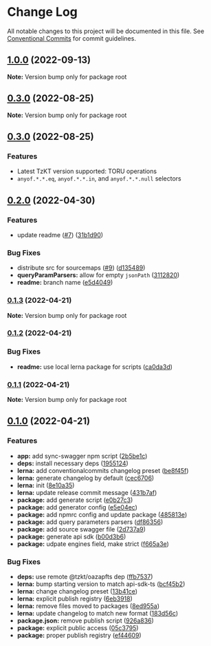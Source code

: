 # Change Log

All notable changes to this project will be documented in this file.
See [Conventional Commits](https://conventionalcommits.org) for commit guidelines.

## [1.0.0](https://github.com/tzkt/api-sdk-ts/compare/v0.3.0...v1.0.0) (2022-09-13)

**Note:** Version bump only for package root





## [0.3.0](https://github.com/tzkt/api-sdk-ts/compare/v0.2.0...v0.3.0) (2022-08-25)

**Note:** Version bump only for package root





## [0.3.0](https://github.com/tzkt/api-sdk-ts/compare/v0.2.0...v0.3.0) (2022-08-25)

### Features

* Latest TzKT version supported: TORU operations
* `anyof.*.*.eq`, `anyof.*.*.in`, and `anyof.*.*.null` selectors

## [0.2.0](https://github.com/tzkt/api-sdk-ts/compare/v0.1.2...v0.2.0) (2022-04-30)


### Features

* update readme ([#7](https://github.com/tzkt/api-sdk-ts/issues/7)) ([31b1d90](https://github.com/tzkt/api-sdk-ts/commit/31b1d90baa7f1926f8d1541ac64faebc4eafce97))


### Bug Fixes

* distribute src for sourcemaps ([#9](https://github.com/tzkt/api-sdk-ts/issues/9)) ([d135489](https://github.com/tzkt/api-sdk-ts/commit/d135489ac53b92bf57af2709c026eb5e1c52eb35))
* **queryParamParsers:** allow for empty `jsonPath` ([3112820](https://github.com/tzkt/api-sdk-ts/commit/31128205047d6daddcb6af716d7a1c5683140f54))
* **readme:** branch name ([e5d4049](https://github.com/tzkt/api-sdk-ts/commit/e5d4049eac97d6372d5c0cef29e74db3af77b337))



### [0.1.3](https://github.com/tzkt/api-sdk-ts/compare/v0.1.2...v0.1.3) (2022-04-21)

**Note:** Version bump only for package root





### [0.1.2](https://github.com/tzkt/api-sdk-ts/compare/v0.1.1...v0.1.2) (2022-04-21)


### Bug Fixes

* **readme:** use local lerna package for scripts ([ca0da3d](https://github.com/tzkt/api-sdk-ts/commit/ca0da3dd39e8f16bf7621b5b92231767a599e38a))



### [0.1.1](https://github.com/tzkt/api-sdk-ts/compare/v0.1.0...v0.1.1) (2022-04-21)

**Note:** Version bump only for package root





## [0.1.0](https://github.com/tzkt/api-sdk-ts/compare/v0.0.10...v0.1.0) (2022-04-21)


### Features

* **app:** add sync-swagger npm script ([2b5be1c](https://github.com/tzkt/api-sdk-ts/commit/2b5be1c959d1dbc6a512710c77468c86e4193af4))
* **deps:** install necessary deps ([1955124](https://github.com/tzkt/api-sdk-ts/commit/1955124f5ca99be25666cbbfb128387f60b3f041))
* **lerna:** add conventionalcommits changelog preset ([be8f45f](https://github.com/tzkt/api-sdk-ts/commit/be8f45fa12ebbc75661e968f41ccaa4dc5efd358))
* **lerna:** generate changelog by default ([cec6706](https://github.com/tzkt/api-sdk-ts/commit/cec6706a7fbfa9710fdaa38cb23fdf5fe1bd62f1))
* **lerna:** init ([8e10a35](https://github.com/tzkt/api-sdk-ts/commit/8e10a358a8b0b7727e6c6afec92ab5d51c615ba9))
* **lerna:** update release commit message ([431b7af](https://github.com/tzkt/api-sdk-ts/commit/431b7af2818d7f38d64f5e6d51198f899faec4b1))
* **package:** add generate script ([e0b27c3](https://github.com/tzkt/api-sdk-ts/commit/e0b27c3af3a244d80662f3ab943d112d682d31bb))
* **package:** add generator config ([e5e04ec](https://github.com/tzkt/api-sdk-ts/commit/e5e04ec9f7ae2a121001da9abd7a325d55d2efe4))
* **package:** add npmrc config and update package ([485813e](https://github.com/tzkt/api-sdk-ts/commit/485813e18bcc054ae61ccc6ce4898cd3ba6c42be))
* **package:** add query parameters parsers ([df86356](https://github.com/tzkt/api-sdk-ts/commit/df863565e6be9914d557d3b6c0202843156777fe))
* **package:** add source swagger file ([2d737a9](https://github.com/tzkt/api-sdk-ts/commit/2d737a94673c2eace56bf7ebcaedde37b42bcba8))
* **package:** generate api sdk ([b00d3b6](https://github.com/tzkt/api-sdk-ts/commit/b00d3b69b7c15bf70b119933580d3c46e82459de))
* **package:** udpate engines field, make strict ([f665a3e](https://github.com/tzkt/api-sdk-ts/commit/f665a3ef8d841a1fd0dfa86f68165b5668bf7dad))


### Bug Fixes

* **deps:** use remote @tzkt/oazapfts dep ([ffb7537](https://github.com/tzkt/api-sdk-ts/commit/ffb7537d19d87ddece87eda0947945c6641cd917))
* **lerna:** bump starting version to match api-sdk-ts ([bcf45b2](https://github.com/tzkt/api-sdk-ts/commit/bcf45b22aaf7fdde07f44311163bf53d6d0e6521))
* **lerna:** change changelog preset ([13b41ce](https://github.com/tzkt/api-sdk-ts/commit/13b41ce65159f2f829dba20f51053a9b7fbaaa97))
* **lerna:** explicit publish registry ([6eb3918](https://github.com/tzkt/api-sdk-ts/commit/6eb3918df282543bd61f3f9fb087e7aada4af462))
* **lerna:** remove files moved to packages ([8ed955a](https://github.com/tzkt/api-sdk-ts/commit/8ed955a8250ea1783a884d32499d79aecbca3f49))
* **lerna:** update changelog to match new format ([183d56c](https://github.com/tzkt/api-sdk-ts/commit/183d56ca579b355e994d12b2800caefcfbde815f))
* **package.json:** remove publish script ([926a836](https://github.com/tzkt/api-sdk-ts/commit/926a836a9c136ea54b463b189883d7522058cb3e))
* **package:** explicit public access ([05c3795](https://github.com/tzkt/api-sdk-ts/commit/05c37955cbfef1502bfe7fd50db7c7cf4d340565))
* **package:** proper publish registry ([ef44609](https://github.com/tzkt/api-sdk-ts/commit/ef446093fd260a4461b8a8b47dc1be8dac79450b))
